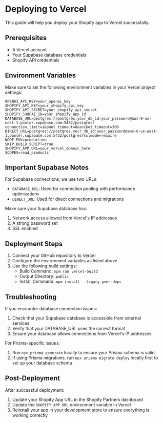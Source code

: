 # Deploying to Vercel

This guide will help you deploy your Shopify app to Vercel successfully.

## Prerequisites

- A Vercel account
- Your Supabase database credentials
- Shopify API credentials

## Environment Variables

Make sure to set the following environment variables in your Vercel project settings:

```
OPENAI_API_KEY=your_openai_key
SHOPIFY_API_KEY=your_shopify_api_key
SHOPIFY_API_SECRET=your_shopify_api_secret
SHOPIFY_SHOPAI_ID=your_shopify_app_id
DATABASE_URL=postgres://postgres.your_db_id:your_password@aws-0-us-east-1.pooler.supabase.com:5432/postgres?connection_limit=1&pool_timeout=0&socket_timeout=300
DIRECT_URL=postgres://postgres.your_db_id:your_password@aws-0-us-east-1.pooler.supabase.com:5432/postgres?sslmode=require
NODE_ENV=production
SKIP_BUILD_SCRIPT=true
SHOPIFY_APP_URL=your_vercel_domain_here
SCOPES=read_products
```

## Important Supabase Notes

For Supabase connections, we use two URLs:
- `DATABASE_URL`: Used for connection pooling with performance optimizations
- `DIRECT_URL`: Used for direct connections and migrations

Make sure your Supabase database has:
1. Network access allowed from Vercel's IP addresses
2. A strong password set
3. SSL enabled

## Deployment Steps

1. Connect your GitHub repository to Vercel
2. Configure the environment variables as listed above
3. Use the following build settings:
   - Build Command: `npm run vercel-build`
   - Output Directory: `public`
   - Install Command: `npm install --legacy-peer-deps`

## Troubleshooting

If you encounter database connection issues:

1. Check that your Supabase database is accessible from external services
2. Verify that your DATABASE_URL uses the correct format
3. Ensure your database allows connections from Vercel's IP addresses

For Prisma-specific issues:

1. Run `npx prisma generate` locally to ensure your Prisma schema is valid
2. If using Prisma migrations, run `npx prisma migrate deploy` locally first to set up your database schema

## Post-Deployment

After successful deployment:

1. Update your Shopify App URL in the Shopify Partners dashboard
2. Update the `SHOPIFY_APP_URL` environment variable in Vercel
3. Reinstall your app in your development store to ensure everything is working correctly 
